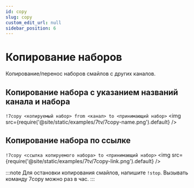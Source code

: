 ```yaml
---
id: copy
slug: copy
custom_edit_url: null
sidebar_position: 6
---
```


# Копирование наборов
Копирование/перенос наборов смайлов с других каналов.

## Копирование набора с указанием названий канала и набора
`!7copy <копируемый набор> from <канал> to <принимающий набор>`
<img src={require('@site/static/examples/7tv/7copy-name.png').default} />

## Копирование набора по ссылке
`!7copy <ссылка копируемого набора> to <принимающий набор>`
<img src={require('@site/static/examples/7tv/7copy-link.png').default} />

:::note
Для остановки копирования смайлов, напишите `!stop`. Вызывать команду 7copy можно раз в час.
:::